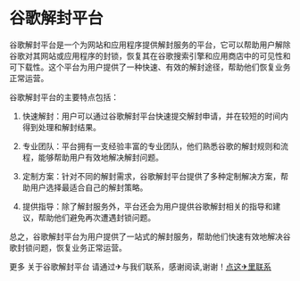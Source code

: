 # 谷歌解封平台

谷歌解封平台是一个为网站和应用程序提供解封服务的平台，它可以帮助用户解除谷歌对其网站或应用程序的封锁，恢复其在谷歌搜索引擎和应用商店中的可见性和可下载性。这个平台为用户提供了一种快速、有效的解封途径，帮助他们恢复业务正常运营。

谷歌解封平台的主要特点包括：

1. 快速解封：用户可以通过谷歌解封平台快速提交解封申请，并在较短的时间内得到处理和解封结果。

2. 专业团队：平台拥有一支经验丰富的专业团队，他们熟悉谷歌的解封规则和流程，能够帮助用户有效地解决解封问题。

3. 定制方案：针对不同的解封需求，谷歌解封平台提供了多种定制解决方案，帮助用户选择最适合自己的解封策略。

4. 提供指导：除了解封服务外，平台还会为用户提供谷歌解封相关的指导和建议，帮助他们避免再次遭遇封锁问题。

总之，谷歌解封平台为用户提供了一站式的解封服务，帮助他们快速有效地解决谷歌封锁问题，恢复业务正常运营。

更多 关于谷歌解封平台 请通过✈与我们联系，感谢阅读,谢谢！[点这✈里联系](https://c.k02.cc)